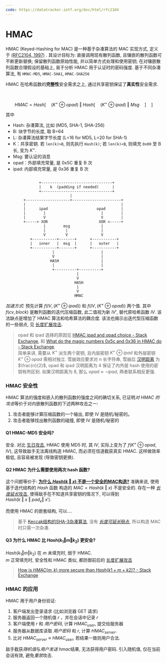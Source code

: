 ```yaml
---
code: https://datatracker.ietf.org/doc/html/rfc2104
---
```


# HMAC
  
HMAC (Keyed-Hashing for MAC) 是一种基于杂凑算法的 MAC 实现方式, 定义于 [(RFC2104, 1997)](https://datatracker.ietf.org/doc/html/rfc2104) . 其设计目标为: 直接调用现有散列函数, 且镶嵌的散列函数可不断更新替换; 保留散列函数原始性能, 并以简单方式处理和使用密钥; 在对镶嵌散列函数合理假设的基础上, 易于分析 HMAC 用于认证时的密码强度. 基于不同杂凑算法, 有 `HMAC-MD5`, `HMAC-SHA1`, `HMAC-SHA256`

HMAC 在哈希函数的**完整性**安全需求之上, 通过共享密钥保证了**真实性**安全需求.

<br>

$$HMAC=Hash[\quad(K^{+}\oplus opad)\ \Vert\ Hash[\quad(K^{+}\oplus ipad)\ \Vert\ Msg\quad]\quad]$$

其中 
- Hash: 杂凑算法, 比如 (MD5, SHA-1, SHA-256)
- B: 块字节的长度, 取 B=64
- L: 杂凑算法结果字节长度 (L=16 for MD5, L=20 for SHA-1)
- K：共享密钥. 若 `len(k)>B`, 则先执行 `Hash(k)`; 若 `len(k)<B`, 则填充 `0x00` 至 B 长, 变为 $K^{+}$.
- Msg: 要认证的消息 
- opad：外部填充常量, 是 0x5C 重复 B 次
- ipad: 内部填充常量, 是 0x36 重复 B 次

```

		       +--------------------------------+
		       |    k  (padding if needed)      |
		       +--------------------------------+
		                     |
	    +--------------------+----------------------+
		|                                           |
		|      ipad                      opad       |
		|        |                         |        |
		|        V                         V        |
		+-----> XOR                       XOR <-----+
		         |        msg              |         
		         |         |               |
		         V         V               V
		   +-----------+-------+      +-----------+ 
		   |   inner   |  msg  |      |   outer   |
		   +-----------+-------+      +-----------+
		             |                     |   
		             V                     |
		            HASH                   |
		             |                     |
		             +----------+----------+
		                        |
		                        V
		                       HASH
		                        |
			                    V
		                       HMAC
```

*加速方式*: 预先计算 $f(IV, (K^{+}\oplus ipad))$ 和 $f(IV, (K^{+}\oplus opad))$ 两个值. 其中 $f(cv, block)$ 是散列函数的迭代压缩函数, 此二值视为新 $IV'$, 替代原哈希函数 $IV$. 该法缺点是增加了 HMAC 算法和哈希算法的耦合度. 该法也揭示出迭代型压缩函数的一些弱点, 见 [长度扩展攻击](../MD%20结构/长度扩展攻击.md).

> opad 和 ipad 选择的原因见 [HMAC ipad and opad choice - Stack Exchange](https://crypto.stackexchange.com/questions/20695/hmac-ipad-and-opad-choice), 和 [What do the magic numbers 0x5c and 0x36 in HMAC do - Stack Exchange](https://crypto.stackexchange.com/questions/3005/what-do-the-magic-numbers-0x5c-and-0x36-in-the-opad-ipad-calc-in-hmac-do?rq=1).   
> 简单来讲, 需要从 $K^{+}$ 派生两个密钥, 且内层密钥 $K^{+}\oplus ipad$ 和外层密钥 $K^{+}\oplus opad$ 需相对独立. 雪崩效应要求对 n 长字符串, 雪崩后 [汉明距离](../../../../Information/信息论/汉明编码.md) 为 $\frac{n}{2}$, opad 和 ipad 汉明距离为 4 保证了内外层 hash 使用的密钥有所区别. 如果汉明距离为 8, 那么 $opad\approx \neg ipad$, 两者联系相反更强.

### HMAC 安全性

HMAC 算法的强度和嵌入的散列函数的强度之间的确切关系, 已证明*对 HMAC 的攻击*等价于对内嵌散列函数的下述两种攻击之一:  
1. 攻击者能够计算压缩函数的一个输出, 即使 IV 是随机/秘密的。
2. 攻击者能够找出散列函数的碰撞, 即使 IV 是随机/秘密的

#### Q1 HMAC-MD5 安全吗?

安全. 对比 [生日攻击](../生日攻击.md), HMAC 使用 MD5 时, 其 $IV$, 实际上变为了 $f(K^{+}\oplus opad, IV)$, 这导致敌手无法离线构造 HMAC, 而必须在信道截获真实 HMAC. 这样做效率极低, 且容易被发现 (导致密钥更换).

#### Q2 HMAC 为什么需要使用两次 hash 函数?

这个问题等价于: **[为什么 $Hash(k\ \Vert\ x)$ 不是一个安全的MAC构造?](https://crypto.stackexchange.com/questions/1070/why-is-hk-mathbin-vert-x-not-a-secure-mac-construction)** 准确来说, 使用基于迭代结构的 $Hash$ 函数 构造的 $MAC=Hash(k\ \Vert\ x)$ 不是安全的. 存在一种 [*长度延长*攻击](../MD%20结构/长度扩展攻击.md), 使得敌手在不知道共享密钥的情况下, 可以得到 $Hash(k\ \Vert\ x\ \Vert\ pad_{x}\Vert\ x')$.

而使用 HMAC 的嵌套结构, 可以....

> 基于 [Keccak结构的SHA-3杂凑算法](KMAC.md), 没有 [*长度可延长*弱点](../MD%20结构/长度扩展攻击.md), 所以构造 MAC 时只需一次杂凑. 

#### Q3 为什么 HMAC 比 $Hash(k_{1}\Vert m\Vert k_{2})$ 更安全?

$Hash(k_{1}\Vert m\Vert k_{2})$ 在 $m$ 未填充时, 弱于 HMAC.  
$m$ 正常填充时, 安全性和 HMAC 类似, 都防御前后的 [长度扩展攻击](../MD%20结构/长度扩展攻击.md)

> [How is $HMAC(m,k)$ more secure than $Hash(k1+m+k2)$? - Stack Exchange](https://crypto.stackexchange.com/questions/15131/how-is-hmacmessage-key-more-secure-than-hashkey1messagekey2?noredirect=1&lq=1)

### HMAC 的应用

HMAC 用于用户身份验证:

1. 客户端发出登录请求 (比如浏览器 GET 请求) 
2. 服务器返回一个随机值 $r$ ，并在会话中记录 $r$ 
3. 客户端使用 $r$ 和 *用户密码*, 计算 $HMAC_{user}$, 提交给服务器
4. 服务器从数据库读取 *用户密码* 和 $r$, 计算 $HMAC_{server}$. 
5. 比对 $HMAC_{server}\equiv HMAC_{user}$, 若结果一致则用户合法.

敌手截获*随机值*与*用户发送 hmac*结果, 无法获得用户密码. 引入随机值, 仅在当前会话有效, 避免*重放*攻击.

